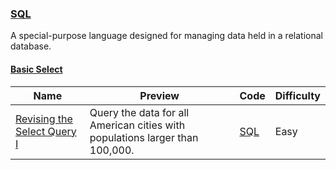 ### [SQL](https://www.hackerrank.com/domains/sql)
A special-purpose language designed for managing data held in a relational database.

#### [Basic Select](https://www.hackerrank.com/domains/sql/select)

Name | Preview | Code | Difficulty
---- | ------- | ---- | ----------
[Revising the Select Query I](https://www.hackerrank.com/challenges/revising-the-select-query)|Query the data for all American cities with populations larger than 100,000.|[SQL](revising-the-select-query.sql)|Easy


